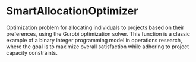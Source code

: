 # SmartAllocationOptimizer
Optimization problem for allocating individuals to projects based on their preferences, using the Gurobi optimization solver. This function is a classic example of a binary integer programming model in operations research, where the goal is to maximize overall satisfaction while adhering to project capacity constraints.
